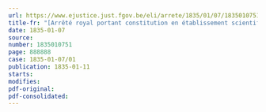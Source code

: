 ```yaml
---
url: https://www.ejustice.just.fgov.be/eli/arrete/1835/01/07/1835010751/justel
title-fr: "[Arrêté royal portant constitution en établissement scientifique des Musées royaux des Beaux-Arts de Belgique] (Intitulé remplacé par AR 2002-04-08/74, art. 2, En vigueur : 08-04-2002)"
date: 1835-01-07
source:
number: 1835010751
page: 888888
case: 1835-01-07/01
publication: 1835-01-11
starts:
modifies:
pdf-original:
pdf-consolidated:
---
```


